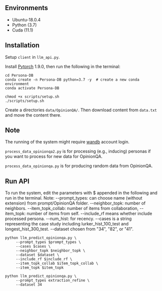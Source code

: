 

## Environments
- Ubuntu-18.0.4
- Python (3.7)
- Cuda (11.1)

## Installation
Setup `client` in `llm_api.py`.

Install [Pytorch](https://pytorch.org/) 1.9.0, then run the following in the terminal:
```shell
cd Persona-DB
conda create -n Persona-DB python=3.7 -y  # create a new conda environment
conda activate Persona-DB

chmod +x scripts/setup.sh
./scripts/setup.sh
```
Create a directories `data/OpinionQA/`. Then download content from `data.txt` and move the content there.

## Note
The running of the system might require [wandb](wandb.ai) account login.


`process_data_opinionqa2.py` is for processing (e.g., inducing) personas if you want to process for new data for OpinionQA.

`process_data_opinionqa.py` is for producing random data from OpinionQA.

## Run API
To run the system, edit the parameters with $ appended in the following and run in the terminal.
Note: --prompt_types: can choose name (without extension) from prompt/OpinionQA folder. --neighbor_topk: number of neighbors. --item_topk_collab:  number of items from collaboration, --item_topk: number of items from self. --include_rf means whether include processed persona. --num_hist: for recency. --cases is a string representing the case study including lurker_hist_100_test and longest_hist_300_test. --dataset chosen from "34", "82", or "41".

```shell
python llm_predict_opinionqa.py \
     --prompt_types $prompt_types \
     --cases $cases \
     --neighbor_topk $neighbor_topk \
     --dataset $dataset \
     --include_rf $include_rf \
     --item_topk_collab $item_topk_collab \
     --item_topk $item_topk
```

```shell
python llm_predict_opinionqa.py \
     --prompt_types extraction_refine \
     --dataset 34
```